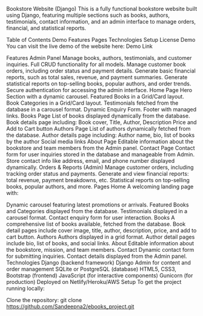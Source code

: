 Bookstore Website (Django)
This is a fully functional bookstore website built using Django, featuring multiple sections such as books, authors, testimonials, contact information, and an admin interface to manage orders, financial, and statistical reports.

Table of Contents
Demo
Features
Pages
Technologies
Setup
License
Demo
You can visit the live demo of the website here: Demo Link

Features
Admin Panel
Manage books, authors, testimonials, and customer inquiries.
Full CRUD functionality for all models.
Manage customer book orders, including order status and payment details.
Generate basic financial reports, such as total sales, revenue, and payment summaries.
Generate statistical reports on top-selling books, popular authors, and order trends.
Secure authentication for accessing the admin interface.
Home Page
Hero Section with a dynamic carousel.
Featured Books in a Grid/Card layout.
Book Categories in a Grid/Card layout.
Testimonials fetched from the database in a carousel format.
Dynamic Enquiry Form.
Footer with managed links.
Books Page
List of books displayed dynamically from the database.
Book details page including:
Book cover, Title, Author, Description
Price and Add to Cart button
Authors Page
List of authors dynamically fetched from the database.
Author details page including:
Author name, bio, list of books by the author
Social media links
About Page
Editable information about the bookstore and team members from the Admin panel.
Contact Page
Contact form for user inquiries stored in the database and manageable from Admin.
Store contact info like address, email, and phone number displayed dynamically.
Orders & Reports (Admin)
Manage customer orders, including tracking order status and payments.
Generate and view financial reports: total revenue, payment breakdowns, etc.
Statistical reports on top-selling books, popular authors, and more.
Pages
Home
A welcoming landing page with:

Dynamic carousel featuring latest promotions or arrivals.
Featured Books and Categories displayed from the database.
Testimonials displayed in a carousel format.
Contact enquiry form for user interaction.
Books
A comprehensive list of books available, fetched from the database.
Book detail pages include cover image, title, author, description, price, and add to cart button.
Authors
Authors displayed in a grid format.
Author detail pages include bio, list of books, and social links.
About
Editable information about the bookstore, mission, and team members.
Contact
Dynamic contact form for submitting inquiries.
Contact details displayed from the Admin panel.
Technologies
Django (backend framework)
Django Admin for content and order management
SQLite or PostgreSQL (database)
HTML5, CSS3, Bootstrap (frontend)
JavaScript (for interactive components)
Gunicorn (for production)
Deployed on Netlify/Heroku/AWS
Setup
To get the project running locally:

Clone the repository:
git clone https://github.com/Sandeepna2/ebooks_project.git
